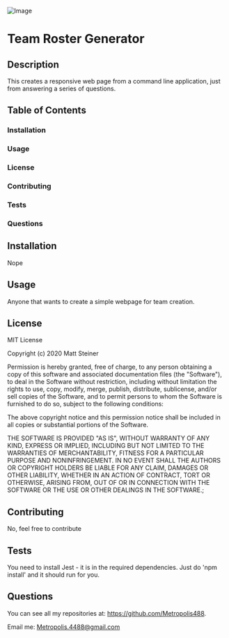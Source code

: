 ![Image](https://img.shields.io/badge/license-MIT-blue.svg)

# Team Roster Generator

## Description
This creates a responsive web page from a command line application, just from answering a series of questions.

## Table of Contents
### Installation
### Usage
### License
### Contributing
### Tests 
### Questions


## Installation
Nope

## Usage
Anyone that wants to create a simple webpage for team creation.

## License
MIT License

Copyright (c) 2020 Matt Steiner

Permission is hereby granted, free of charge, to any person obtaining a copy
of this software and associated documentation files (the "Software"), to deal
in the Software without restriction, including without limitation the rights
to use, copy, modify, merge, publish, distribute, sublicense, and/or sell
copies of the Software, and to permit persons to whom the Software is
furnished to do so, subject to the following conditions:

The above copyright notice and this permission notice shall be included in all
copies or substantial portions of the Software.

THE SOFTWARE IS PROVIDED "AS IS", WITHOUT WARRANTY OF ANY KIND, EXPRESS OR
IMPLIED, INCLUDING BUT NOT LIMITED TO THE WARRANTIES OF MERCHANTABILITY,
FITNESS FOR A PARTICULAR PURPOSE AND NONINFRINGEMENT. IN NO EVENT SHALL THE
AUTHORS OR COPYRIGHT HOLDERS BE LIABLE FOR ANY CLAIM, DAMAGES OR OTHER
LIABILITY, WHETHER IN AN ACTION OF CONTRACT, TORT OR OTHERWISE, ARISING FROM,
OUT OF OR IN CONNECTION WITH THE SOFTWARE OR THE USE OR OTHER DEALINGS IN THE
SOFTWARE.;

## Contributing
No, feel free to contribute

## Tests
You need to install Jest - it is in the required dependencies. Just do 'npm install' and it should run for you.

## Questions
You can see all my repositories at: https://github.com/Metropolis488.

Email me: Metropolis.4488@gmail.com